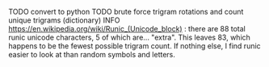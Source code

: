 TODO convert to python
TODO brute force trigram rotations and count unique trigrams (dictionary)
INFO https://en.wikipedia.org/wiki/Runic_(Unicode_block) : there are 88 total runic unicode characters, 5 of which are... "extra". This leaves 83, which happens to be the fewest possible trigram count. If nothing else, I find runic easier to look at than random symbols and letters.